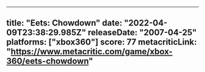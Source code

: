 
---
title: "Eets: Chowdown"
date: "2022-04-09T23:38:29.985Z"
releaseDate: "2007-04-25"
platforms: ["xbox360"]
score: 77
metacriticLink: "https://www.metacritic.com/game/xbox-360/eets-chowdown"
---
